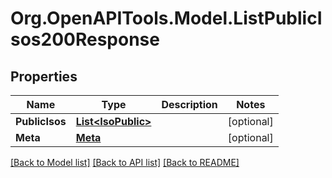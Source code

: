 # Org.OpenAPITools.Model.ListPublicIsos200Response

## Properties

Name | Type | Description | Notes
------------ | ------------- | ------------- | -------------
**PublicIsos** | [**List&lt;IsoPublic&gt;**](IsoPublic.md) |  | [optional] 
**Meta** | [**Meta**](Meta.md) |  | [optional] 

[[Back to Model list]](../README.md#documentation-for-models) [[Back to API list]](../README.md#documentation-for-api-endpoints) [[Back to README]](../README.md)

